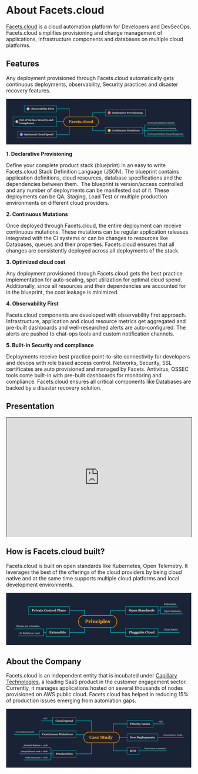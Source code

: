 # About Facets.cloud

[Facets.cloud](https://www.facets.cloud/) is a cloud automation platform for Developers and DevSecOps. Facets.cloud simplifies provisioning and change management of applications, infrastructure components and databases on multiple cloud platforms.

## Features

Any deployment provisioned through Facets.cloud automatically gets continuous deployments, observability, Security practices and disaster recovery features.

![Facets features](media/Facets.cloud.png)

**1. Declarative Provisioning**

Define your complete product stack (blueprint) in an easy to write Facets.cloud Stack Definition Language (JSON). The blueprint contains application definitions, cloud resources, database specifications and the dependencies between them.  The blueprint is version/access controlled and any number of deployments can be manifested out of it. These deployments can be QA, Staging, Load Test or multiple production environments on different cloud providers.

**2. Continuous Mutations**

Once deployed through Facets.cloud, the entire deployment can receive continuous mutations. These mutations can be regular application releases integrated with the CI systems or can be changes to resources like Databases, queues and their properties. Facets.cloud ensures that all changes are consistently deployed across all deployments of the stack.

**3. Optimized cloud cost**

Any deployment provisioned through Facets.cloud gets the best practice implementation for auto-scaling, spot utilization for optimal cloud spend. Additionally, since all resources and their dependencies are accounted for in the blueprint, the cost leakage is minimized.

**4. Observability First**

Facets.cloud components are developed with observability first approach. Infrastructure, application and cloud resource metrics get aggregated and pre-built dashboards and well-researched alerts are auto-configured. The alerts are pushed to chat-ops tools and custom notification channels.

**5. Built-in Security and compliance**

Deployments receive best practice point-to-site connectivity for developers and devops with role based access control. Networks, Security, SSL certificates are auto provisioned and managed by Facets. Antivirus, OSSEC tools come built-in with pre-built dashboards for monitoring and compliance. Facets.cloud ensures all critical components like Databases are backed by a disaster recovery solution.

## Presentation

<div style="position:relative;width:100%;height:0;padding-bottom:calc(56.25% + 40px);"><iframe allowfullscreen style="position:absolute; width: 100%; height: 100%;border: solid 1px #333;" src="https://www.beautiful.ai/embed/-Ma_CgNLdMFfi2OP-sH1?utm_source=beautiful_player&utm_medium=embed&utm_campaign=-MaSLTtbBqNaZojuRrsJ"></iframe></div>


## How is Facets.cloud built?

Facets.cloud is built on open standards like Kubernetes, Open Telemetry. It leverages the best of the offerings of the cloud providers by being cloud native and at the same time supports multiple cloud platforms and local development environments.

![Facetes Principles.png](media/Principles.png)

## About the Company

Facets.cloud is an independent entity that is incubated under [Capillary Technologies](https://www.capillarytech.com/), a leading SaaS product in the customer engagement sector. Currently, it manages applications hosted on several thousands of nodes provisioned on AWS public cloud. Facets.cloud has helped in reducing 15% of production issues emerging from automation gaps.

![Facets Case_Study_.png](media/Case_Study_.png)

